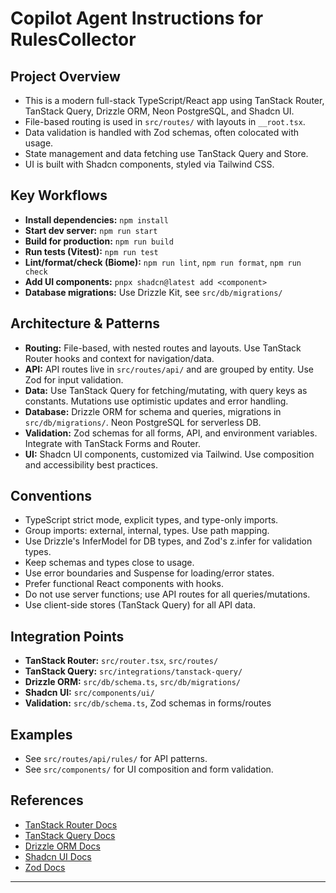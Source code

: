# Copilot Agent Instructions for RulesCollector

## Project Overview
- This is a modern full-stack TypeScript/React app using TanStack Router, TanStack Query, Drizzle ORM, Neon PostgreSQL, and Shadcn UI.
- File-based routing is used in `src/routes/` with layouts in `__root.tsx`.
- Data validation is handled with Zod schemas, often colocated with usage.
- State management and data fetching use TanStack Query and Store.
- UI is built with Shadcn components, styled via Tailwind CSS.

## Key Workflows
- **Install dependencies:** `npm install`
- **Start dev server:** `npm run start`
- **Build for production:** `npm run build`
- **Run tests (Vitest):** `npm run test`
- **Lint/format/check (Biome):** `npm run lint`, `npm run format`, `npm run check`
- **Add UI components:** `pnpx shadcn@latest add <component>`
- **Database migrations:** Use Drizzle Kit, see `src/db/migrations/`

## Architecture & Patterns
- **Routing:** File-based, with nested routes and layouts. Use TanStack Router hooks and context for navigation/data.
- **API:** API routes live in `src/routes/api/` and are grouped by entity. Use Zod for input validation.
- **Data:** Use TanStack Query for fetching/mutating, with query keys as constants. Mutations use optimistic updates and error handling.
- **Database:** Drizzle ORM for schema and queries, migrations in `src/db/migrations/`. Neon PostgreSQL for serverless DB.
- **Validation:** Zod schemas for all forms, API, and environment variables. Integrate with TanStack Forms and Router.
- **UI:** Shadcn UI components, customized via Tailwind. Use composition and accessibility best practices.

## Conventions
- TypeScript strict mode, explicit types, and type-only imports.
- Group imports: external, internal, types. Use path mapping.
- Use Drizzle's InferModel for DB types, and Zod's z.infer for validation types.
- Keep schemas and types close to usage.
- Use error boundaries and Suspense for loading/error states.
- Prefer functional React components with hooks.
- Do not use server functions; use API routes for all queries/mutations.
- Use client-side stores (TanStack Query) for all API data.

## Integration Points
- **TanStack Router:** `src/router.tsx`, `src/routes/`
- **TanStack Query:** `src/integrations/tanstack-query/`
- **Drizzle ORM:** `src/db/schema.ts`, `src/db/migrations/`
- **Shadcn UI:** `src/components/ui/`
- **Validation:** `src/db/schema.ts`, Zod schemas in forms/routes

## Examples
- See `src/routes/api/rules/` for API patterns.
- See `src/components/` for UI composition and form validation.

## References
- [TanStack Router Docs](https://tanstack.com/router)
- [TanStack Query Docs](https://tanstack.com/query)
- [Drizzle ORM Docs](https://orm.drizzle.team/)
- [Shadcn UI Docs](https://ui.shadcn.com/)
- [Zod Docs](https://zod.dev/)

---
